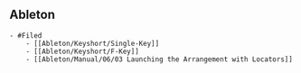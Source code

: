 ## Ableton
	- #Filed
		- [[Ableton/Keyshort/Single-Key]]
		- [[Ableton/Keyshort/F-Key]]
		- [[Ableton/Manual/06/03 Launching the Arrangement with Locators]]